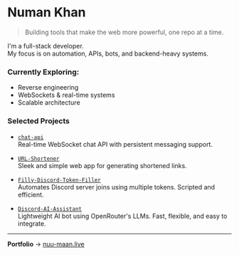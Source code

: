 # Numan Khan

> Building tools that make the web more powerful, one repo at a time.

I'm a full-stack developer.  
My focus is on automation, APIs, bots, and backend-heavy systems.

###  Currently Exploring:
- Reverse engineering
- WebSockets & real-time systems
- Scalable architecture

###  Selected Projects
- [`chat-api`](https://github.com/Nuu-maan/chat-api)  
  Real-time WebSocket chat API with persistent messaging support.

- [`URL-Shortener`](https://github.com/Nuu-maan/URL-Shortener)  
  Sleek and simple web app for generating shortened links.

- [`Filly-Discord-Token-Filler`](https://github.com/Nuu-maan/Filly-Discord-Token-Filler)  
  Automates Discord server joins using multiple tokens. Scripted and efficient.

- [`Discord-AI-Assistant`](https://github.com/Nuu-maan/Discord-AI-Assistant)  
  Lightweight AI bot using OpenRouter's LLMs. Fast, flexible, and easy to integrate.

---

**Portfolio** → [nuu-maan.live](https://nuu-maan.live)  


